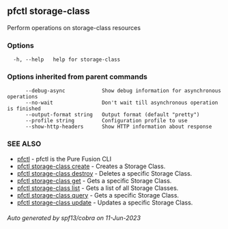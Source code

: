 ## pfctl storage-class

Perform operations on storage-class resources

### Options

```
  -h, --help   help for storage-class
```

### Options inherited from parent commands

```
      --debug-async            Show debug information for asynchronous operations
      --no-wait                Don't wait till asynchronous operation is finished
      --output-format string   Output format (default "pretty")
      --profile string         Configuration profile to use
      --show-http-headers      Show HTTP information about response
```

### SEE ALSO

* [pfctl](pfctl.md)	 - pfctl is the Pure Fusion CLI
* [pfctl storage-class create](pfctl_storage-class_create.md)	 - Creates a Storage Class.
* [pfctl storage-class destroy](pfctl_storage-class_destroy.md)	 - Deletes a specific Storage Class.
* [pfctl storage-class get](pfctl_storage-class_get.md)	 - Gets a specific Storage Class.
* [pfctl storage-class list](pfctl_storage-class_list.md)	 - Gets a list of all Storage Classes.
* [pfctl storage-class query](pfctl_storage-class_query.md)	 - Gets a specific Storage Class.
* [pfctl storage-class update](pfctl_storage-class_update.md)	 - Updates a specific Storage Class.

###### Auto generated by spf13/cobra on 11-Jun-2023
